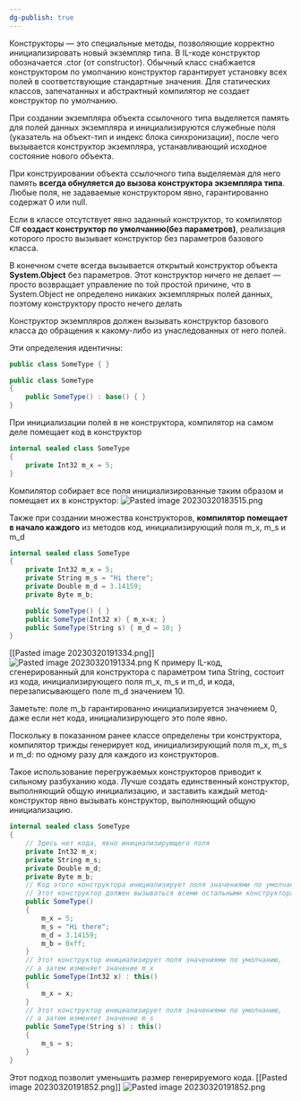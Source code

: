 ```yaml
---
dg-publish: true
---
```


Конструкторы — это специальные методы, позволяющие корректно инициализировать новый экземпляр типа. В IL-коде конструктор обозначается .ctor (от constructor). Обычный класс снабжается конструктором по умолчанию конструктор гарантирует установку всех полей в соответствующие стандартные значения.
Для статических классов, запечатанных и абстрактный компилятор не создает конструктор по умолчанию.

При создании экземпляра объекта ссылочного типа выделяется память для полей данных экземпляра и инициализируются служебные поля (указатель на объект-тип и индекс блока синхронизации), после чего вызывается конструктор экземпляра, устанавливающий исходное состояние нового объекта. 

При конструировании объекта ссылочного типа выделяемая для него память **всегда обнуляется до вызова конструктора экземпляра типа**. Любые поля, не задаваемые конструктором явно, гарантированно содержат 0 или null.

Если в классе отсутствует явно заданный конструктор, то компилятор C# **создаст конструктор по умолчанию(без параметров)**, реализация которого просто вызывает конструктор без параметров базового класса. 

В конечном счете всегда вызывается открытый конструктор объекта **System.Object** без параметров. Этот конструктор ничего не делает — просто возвращает управление по той простой причине, что в System.Object не определено никаких экземплярных полей данных, поэтому конструктору просто нечего делать

Конструктор экземпляров должен вызывать конструктор базового класса до обращения к какому-либо из унаследованных от него полей. 

Эти определения идентичны: 
```csharp
public class SomeType { } 
```

```csharp
public class SomeType 
{ 
	public SomeType() : base() { } 
}
```

При инициализации полей в не конструктора, компилятор на самом деле помещает код в конструктор

```csharp
internal sealed class SomeType 
{ 
	private Int32 m_x = 5; 
}
```
Компилятор собирает все поля инициализированные таким образом и помещает их в конструктор:
![Pasted image 20230320183515.png](/img/user/Files/Image/Pasted%20image%2020230320183515.png)


Также при создании множества конструкторов, **компилятор помещает в начало каждого** из методов код, инициализирующий поля m_x, m_s и m_d
```csharp
internal sealed class SomeType 
{
	private Int32 m_x = 5;
	private String m_s = "Hi there";
	private Double m_d = 3.14159;
	private Byte m_b;

	public SomeType() { }
	public SomeType(Int32 x) { m_x=x; }
	public SomeType(String s) { m_d = 10; } 
}
```

[[Pasted image 20230320191334.png]]
![Pasted image 20230320191334.png](/img/user/Files/Image/Pasted%20image%2020230320191334.png)
К примеру IL-код, сгенерированный для конструктора с параметром типа String, состоит из кода, инициализирующего поля m_x, m_s и m_d, и кода, перезаписывающего поле m_d значением 10. 

Заметьте: поле m_b гарантированно инициализируется значением 0, даже если нет кода, инициализирующего это поле явно.

Поскольку в показанном ранее классе определены три конструктора, компилятор трижды генерирует код, инициализирующий поля m_x, m_s и m_d: по одному разу для каждого из конструкторов.

Такое использование перегружаемых конструкторов приводит к сильному разбуханию кода. Лучше создать единственный конструктор, выполняющий общую инициализацию, и заставить каждый метод-конструктор явно вызывать конструктор, выполняющий общую инициализацию.

```csharp
internal sealed class SomeType
{
	// Здесь нет кода, явно инициализирующего поля
	private Int32 m_x;
	private String m_s;
	private Double m_d;
	private Byte m_b;
	// Код этого конструктора инициализирует поля значениями по умолчанию
	// Этот конструктор должен вызываться всеми остальными конструкторами
	public SomeType()
	{
		m_x = 5;
		m_s = "Hi there";
		m_d = 3.14159;
		m_b = 0xff;
	}
	// Этот конструктор инициализирует поля значениями по умолчанию,
	// а затем изменяет значение m_x
	public SomeType(Int32 x) : this()
	{
		m_x = x;
	}
	// Этот конструктор инициализирует поля значениями по умолчанию,
	// а затем изменяет значение m_s
	public SomeType(String s) : this()
	{
		m_s = s;
	}
}
```
Этот подход позволит уменьшить размер генерируемого кода.
[[Pasted image 20230320191852.png]]
![Pasted image 20230320191852.png](/img/user/Files/Image/Pasted%20image%2020230320191852.png)